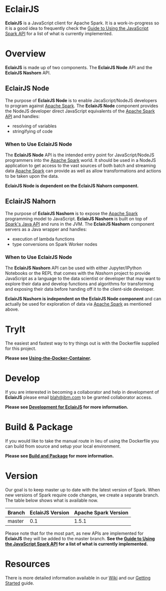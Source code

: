 EclairJS 
===================
**EclairJS** is a JavaScript client for Apache Spark.  It is a work-in-progress so it is a good idea to frequently check the [Guide to Using the JavaScript Spark API](https://github.com/EclairJS/eclairjs-node/wikis/Guide-to-using-the-JavaScript-Spark-API) for a list of what is currently implemented.

Overview
===================
**EclairJS** is made up of two components.  The **EclairJS Node** API and the **EclairJS Nashorn** API.

## EclairJS Node
The purpose of **EclairJS Node** is to enable JacaScript/NodeJS developers to program against [Apache Spark](http://spark.apache.org/).  The **EclairJS Node** component provides the NodeJS developer direct JavaScript equivalents of the [Apache Spark API](http://spark.apache.org/docs/latest/api/java/index.html) and handles:
* resolving of variables
* stringifying of code

### When to Use EclairJS Node
The **EclairJS Node** API is the intended entry point for JavaScript/NodeJS programmers into the [Apache Spark](http://spark.apache.org/) world.  It should be used in a NodeJS application to get access to the vast sources of both batch and streaming data [Apache Spark](http://spark.apache.org/) can provide as well as allow transformations and actions to be taken upon the data.

**EclairJS Node is dependent on the EclairJS Nahorn component.**

## EclairJS Nahorn
The purpose of **EclairJS Nashorn** is to expose the [Apache Spark](http://spark.apache.org/) programming model to JavaScript.  **EclairJS Nashorn** is built on top of [Spark's Java API](http://spark.apache.org/docs/latest/api/java/index.html) and runs in the JVM.  The **EclairJS Nashorn** component servers as a Java wrapper and handles:
* execution of lambda functions
* type conversions on Spark Worker nodes

### When to Use EclairJS Node
The **EclairJS Nashorn** API can be used with either Jupyter/IPython Notebooks or the REPL that comes with the _Nashorn_ project to provide JavaScript as a language to the data scientist or developer that may want to explore their data and develop functions and algorithms for transforming and exposing their data before handing off it to the client-side developer.

**EclairJS Nashorn is independent on the EclairJS Node component** and can actually be used for exploration of data via [Apache Spark](http://spark.apache.org/) as mentioned above.

TryIt
===================
The easiest and fastest way to try things out is with the Dockerfile supplied for this project.  

**Please see [Using-the-Docker-Container](https://github.com/EclairJS/eclairjs-node/wikis/Using-the-Docker-Container).**

Develop
===================
If you are interested in becoming a collaborator and help in development of **EclairJS** please email blah@ibm.com to be granted collaborator access.

**Please see [Development for EclairJS](https://github.com/EclairJS/eclairjs-node/wikis/Development-for-EclairJS) for more information.**

Build & Package
===================
If you would like to take the manual route in lieu of using the Dockerfile you can build from source and setup your local environment.

**Please see [Build and Package](https://github.com/EclairJS/eclairjs-node/wikis/Build-and-Package) for more information.**

Version
===================
Our goal is to keep master up to date with the latest version of Spark. When new versions of Spark require code changes, we create a separate branch. The table below shows what is available now.

| Branch | EclairJS Version | Apache Spark Version |
| -------- | -------- | -------- |
| master   | 0.1   | 1.5.1 |

Please note that for the most part, as new APIs are implemented for **EclairJS** they will be added to the master branch.  **See the [Guide to Using the JavaScript Spark API](https://github.com/EclairJS/eclairjs-node/wikis/Guide-to-using-the-JavaScript-Spark-API) for a list of what is currently implemented.**

Resources
===================
There is more detailed information available in our [Wiki](https://github.com/EclairJS/eclairjs-node/wikis/home) and our [Getting Started](https://github.com/EclairJS/eclairjs-node/wikis/Getting-Started-With-EclairJS-Node) guide.
